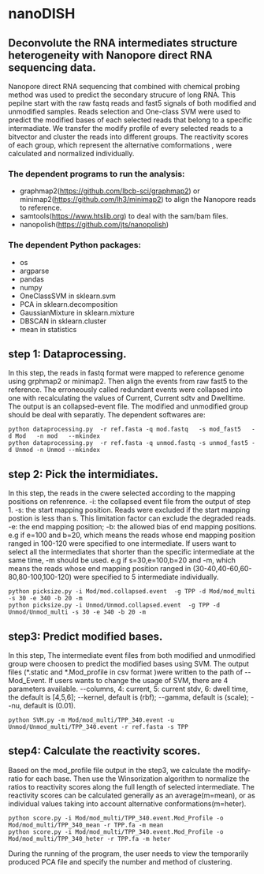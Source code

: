 # nanoDISH
## Deconvolute the RNA intermediates structure heterogeneity with Nanopore direct RNA sequencing data.
Nanopore direct RNA sequencing that combined with chemical probing method was used to predict the secondary strucure of long RNA. This pepilne start with the raw fastq reads and fast5 signals of both modified and unmodified samples. Reads selection and One-class SVM were used to predict the modified bases of each selected reads that belong to a specific intermadiate. We transfer the modify profile of every selected reads to a bitvector and cluster the reads into different groups. The reactivity scores of each group, which represent the alternative comformations , were calculated and normalized individually. 

### The dependent programs to run the analysis:
- graphmap2(https://github.com/lbcb-sci/graphmap2) or minimap2(https://github.com/lh3/minimap2) to align the Nanopore reads to reference.
- samtools(https://www.htslib.org) to deal with the sam/bam files.
- nanopolish(https://github.com/jts/nanopolish)


### The dependent Python packages:
- os
- argparse
- pandas
- numpy
- OneClassSVM in sklearn.svm
- PCA in sklearn.decomposition 
- GaussianMixture in sklearn.mixture
- DBSCAN in sklearn.cluster
- mean in statistics


step 1: Dataprocessing.
--------------------------------------------
In this step, the reads in fastq format were mapped to reference genome using grphmap2 or minimap2. Then align the events from raw fast5 to the reference. The erroneously called redundant events were collapsed into one with recalculating the values of Current, Current sdtv and Dwelltime. The output is an collapsed-event file. The modified and unmodified group should be deal with separatly. The dependent softwares are:

```
python dataprocessing.py  -r ref.fasta -q mod.fastq   -s mod_fast5   -d Mod   -n mod   --mkindex
python dataprocessing.py  -r ref.fasta -q unmod.fastq -s unmod_fast5 -d Unmod -n Unmod --mkindex
```

step 2: Pick the intermidiates. 
-------------------------------
In this step, the reads in the cwere selected according to the mapping positions on refenrence. -i: the collapsed event file from the output of step 1. -s: the start mapping position. Reads were excluded if the start mapping postion is less than s. This limitation factor can exclude the degraded reads. -e: the end mapping position; -b: the allowed bias of end mapping positions. e.g if e=100 and b=20, which means the reads whose end mapping position ranged in 100-120 were specified to one intermediate.  If users want to select all the intermediates that shorter than the specific intermediate at the same time, -m should be used. e.g if s=30,e=100,b=20 and -m, which means the reads whose end mapping position ranged in (30-40,40-60,60-80,80-100,100-120) were specified to 5 intermediate individually.

```
python picksize.py -i Mod/mod.collapsed.event  -g TPP -d Mod/mod_multi -s 30 -e 340 -b 20 -m
python picksize.py -i Unmod/Unmod.collapsed.event  -g TPP -d Unmod/Unmod_multi -s 30 -e 340 -b 20 -m
```

step3: Predict modified bases.
--------------------------------------------
In this step, The intermediate event files from both modified and unmodified group were choosen to predict the modified bases using SVM. The output files (*.static and *.Mod_profile in csv format )were written to the path of --Mod_Event. If users wants to change the usage of SVM, there are 4 parameters available. --columns, 4: current, 5: current stdv, 6: dwell time, the default is [4,5,6]; --kernel, default is (rbf); --gamma, default is (scale); --nu, default is (0.01).

```
python SVM.py -m Mod/mod_multi/TPP_340.event -u Unmod/Unmod_multi/TPP_340.event -r ref.fasta -s TPP
```

step4: Calculate the reactivity scores.
--------------------------------------------
Based on the mod_profile file output in the step3, we calculate the modify-ratio for each base. Then use the Winsorization algorithm to normalize the ratios to reactivity scores along the full length of selected intermediate. The reactivity scores can be calculated generally as an average(m=mean), or as individual values taking into account alternative conformations(m=heter). 
```
python score.py -i Mod/mod_multi/TPP_340.event.Mod_Profile -o Mod/mod_multi/TPP_340_mean -r TPP.fa -m mean
python score.py -i Mod/mod_multi/TPP_340.event.Mod_Profile -o Mod/mod_multi/TPP_340_heter -r TPP.fa -m heter
```
During the running of the program, the user needs to view the temporarily produced PCA file and specify the number and method of clustering.

